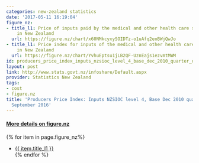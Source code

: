 ```yaml
---
categories: new-zealand statistics
date: '2017-05-11 16:19:04'
figure_nz:
- title_l1: Price of inputs paid by the medical and other health care services industry
    in New Zealand
  url: https://figure.nz/chart/x60NMkcyxySOIDTz-o1uAfq2eoBWjQwJo
- title_l1: Price index for inputs of the medical and other health care services industry
    in New Zealand
  url: https://figure.nz/chart/YvhuEptsu1jLB2QF-UznEajs1ezvmtMWM
id: producers_price_index_inputs_nzsioc_level_4_base_dec_2010_quarter_quarterly_september_2016
layout: post
link: http://www.stats.govt.nz/infoshare/Default.aspx
provider: Statistics New Zealand
tags:
- cost
- figure.nz
title: 'Producers Price Index: Inputs NZSIOC level 4, Base Dec 2010 quarter (Quarterly)
  September 2016'
---
```


<h4><u> More details on figure.nz</u></h4>
{% for item in page.figure_nz%}
<ul class="post-list">
    <li><a href="{{ item.url }}">{{ item.title_l1 }}</a></li>
{% endfor %}
</ul>
